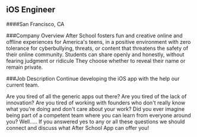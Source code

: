 ## iOS Engineer
####San Francisco, CA

###Company Overview
After School fosters fun and creative online and offline experiences for America's teens, in a positive environment with zero tolerance for cyberbullying, threats, or content that threatens the safety of their online community. Students can share openly and honestly, without fearing judgment or ridicule They choose whether to reveal their name or remain private.

###Job Description
Continue developing the iOS app with the help our current team.

Are you tired of all the generic apps out there? Are you tired of the lack of innovation? Are you tired of working with founders who don't really know what you're doing and don't care about your work? Did you ever imagine being part of a competent team where you can learn from everyone around you? Well..... If you answered yes to any or all these questions we should connect and discuss what After School App can offer you!
